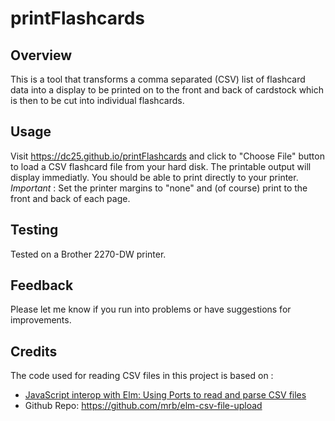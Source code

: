 # printFlashcards

## Overview
This is a tool that transforms a comma separated (CSV) list of flashcard data into a display to be printed on to the front and back of cardstock which is then to be cut into individual flashcards.

## Usage
Visit https://dc25.github.io/printFlashcards and click to "Choose File" button to load a CSV flashcard file from your hard disk.  The printable output will display immediatly.  You should be able to print directly to your printer.   *Important* : Set the printer margins to "none" and (of course) print to the front and back of each page.

## Testing
Tested on a Brother 2270-DW printer.

## Feedback
Please let me know if you run into problems or have suggestions for improvements.

## Credits
The code used for reading CSV files in this project is based on :
* [JavaScript interop with Elm: Using Ports to read and parse CSV files](https://blog.reifyworks.com/javascript-interop-with-elm-using-ports-to-read-and-parse-csv-files-fef60c318b7a)
* Github Repo: https://github.com/mrb/elm-csv-file-upload


